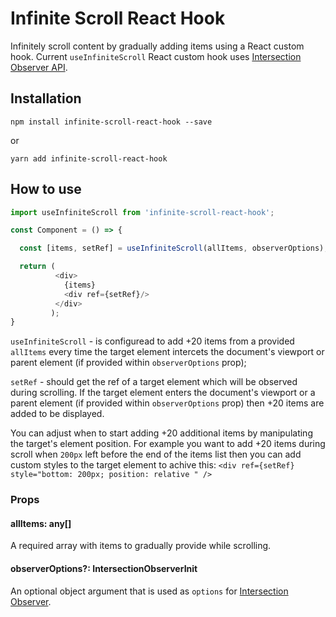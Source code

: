 Infinite Scroll React Hook
=======================

Infinitely scroll content by gradually adding items using a React custom hook.
Current `useInfiniteScroll` React custom hook uses [Intersection Observer API](https://developer.mozilla.org/en-US/docs/Web/API/Intersection_Observer_API).

## Installation

```
npm install infinite-scroll-react-hook --save
```
or

```
yarn add infinite-scroll-react-hook
```

## How to use

```js
import useInfiniteScroll from 'infinite-scroll-react-hook';

const Component = () => {

  const [items, setRef] = useInfiniteScroll(allItems, observerOptions);

  return (
          <div>
            {items}
            <div ref={setRef}/>
          </div>
         );
}
```
`useInfiniteScroll` - is configuread to add +20 items from a provided `allItems` every time the target element intercets the document's viewport or parent element (if provided within `observerOptions` prop);

`setRef` - should get the ref of a target element which will be observed during scrolling. If the target element enters the document's viewport or a parent element (if provided within `observerOptions` prop) then +20 items are added to be displayed.

You can adjust when to start adding +20 additional items by manipulating the target's element position. For example you want to add +20 items during scroll when `200px` left before the end of the items list then you can add custom styles to the target element to achive this: 
`<div ref={setRef} style="bottom: 200px; position: relative " />`

### Props

#### allItems: any[]
A required array with items to gradually provide while scrolling.

#### observerOptions?: IntersectionObserverInit
An optional object argument that is used as `options` for [Intersection Observer](https://developer.mozilla.org/en-US/docs/Web/API/IntersectionObserver/IntersectionObserver).


